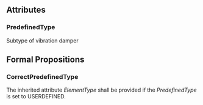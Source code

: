 
## Attributes

### PredefinedType
Subtype of vibration damper

## Formal Propositions

### CorrectPredefinedType
The inherited attribute _ElementType_ shall be provided if the _PredefinedType_ is set to USERDEFINED.
